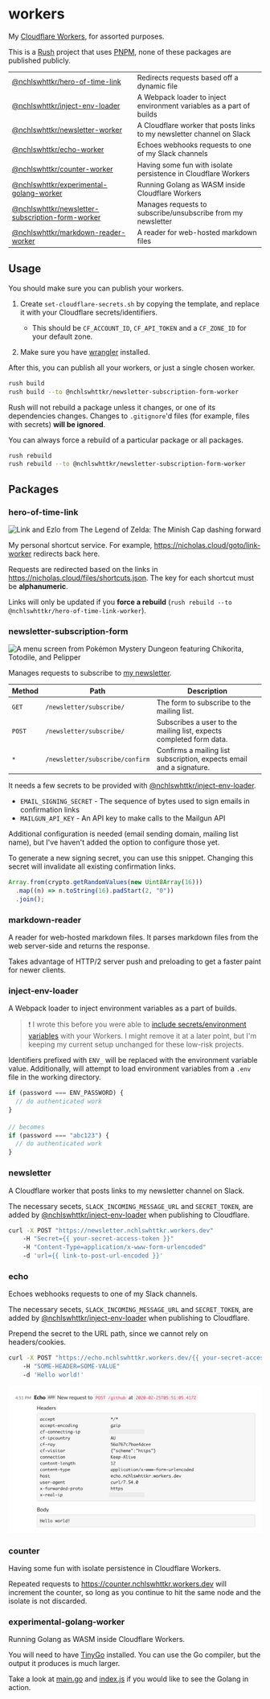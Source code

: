 # workers

My [Cloudflare Workers](https://workers.dev), for assorted purposes.

This is a [Rush](https://rushjs.io) project that uses [PNPM](https://pnpm.js.org/), none of these packages are published publicly.

|                                                                                   |                                                                        |
| --------------------------------------------------------------------------------- | ---------------------------------------------------------------------- |
| [@nchlswhttkr/hero-of-time-link](#hero-of-time-link)                              | Redirects requests based off a dynamic file                            |
| [@nchlswhttkr/inject-env-loader](#inject-env-loader)                              | A Webpack loader to inject environment variables as a part of builds   |
| [@nchlswhttkr/newsletter-worker](#newsletter)                                     | A Cloudflare worker that posts links to my newsletter channel on Slack |
| [@nchlswhttkr/echo-worker](#echo)                                                 | Echoes webhooks requests to one of my Slack channels                   |
| [@nchlswhttkr/counter-worker](#counter)                                           | Having some fun with isolate persistence in Cloudflare Workers         |
| [@nchlswhttkr/experimental-golang-worker](#experimental-golang-worker)            | Running Golang as WASM inside Cloudflare Workers                       |
| [@nchlswhttkr/newsletter-subscription-form-worker](#newsletter-subscription-form) | Manages requests to subscribe/unsubscribe from my newsletter           |
| [@nchlswhttkr/markdown-reader-worker](#markdown-reader)                           | A reader for web-hosted markdown files                                 |

## Usage

You should make sure you can publish your workers.

1. Create `set-cloudflare-secrets.sh` by copying the template, and replace it with your Cloudflare secrets/identifiers.

   - This should be `CF_ACCOUNT_ID`, `CF_API_TOKEN` and a `CF_ZONE_ID` for your default zone.

1. Make sure you have [wrangler](https://github.com/cloudflare/wrangler) installed.

After this, you can publish all your workers, or just a single chosen worker.

```sh
rush build
rush build --to @nchlswhttkr/newsletter-subscription-form-worker
```

Rush will not rebuild a package unless it changes, or one of its dependencies changes. Changes to `.gitignore`'d files (for example, files with secrets) **will be ignored**.

You can always force a rebuild of a particular package or all packages.

```sh
rush rebuild
rush rebuild --to @nchlswhttkr/newsletter-subscription-form-worker
```

## Packages

### hero-of-time-link

![Link and Ezlo from The Legend of Zelda: The Minish Cap dashing forward](https://gamepedia.cursecdn.com/zelda_gamepedia_en/a/af/PegasusBootsTMC.png)

My personal shortcut service. For example, https://nicholas.cloud/goto/link-worker redirects back here.

Requests are redirected based on the links in https://nicholas.cloud/files/shortcuts.json. The key for each shortcut must be **alphanumeric**.

Links will only be updated if you **force a rebuild** (`rush rebuild --to @nchlswhttkr/hero-of-time-link-worker`).

### newsletter-subscription-form

![A menu screen from Pokémon Mystery Dungeon featuring Chikorita, Totodile, and Pelipper](https://pbs.twimg.com/media/ETYATeyUUAApTGA?format=jpg&name=large)

Manages requests to subscribe to [my newsletter](https://nicholas.cloud/newsletter/).

| Method | Path                            | Description                                                          |
| ------ | ------------------------------- | -------------------------------------------------------------------- |
| `GET`  | `/newsletter/subscribe/`        | The form to subscribe to the mailing list.                           |
| `POST` | `/newsletter/subscribe/`        | Subscribes a user to the mailing list, expects completed form data.  |
| `*`    | `/newsletter/subscribe/confirm` | Confirms a mailing list subscription, expects email and a signature. |

It needs a few secrets to be provided with [@nchlswhttkr/inject-env-loader](#inject-env-loader).

- `EMAIL_SIGNING_SECRET` - The sequence of bytes used to sign emails in confirmation links
- `MAILGUN_API_KEY` - An API key to make calls to the Mailgun API

Additional configuration is needed (email sending domain, mailing list name), but I've haven't added the option to configure those yet.

To generate a new signing secret, you can use this snippet. Changing this secret will invalidate all existing confirmation links.

```js
Array.from(crypto.getRandomValues(new Uint8Array(16)))
  .map((n) => n.toString(16).padStart(2, "0"))
  .join();
```

### markdown-reader

A reader for web-hosted markdown files. It parses markdown files from the web server-side and returns the response.

Takes advantage of HTTP/2 server push and preloading to get a faster paint for newer clients.

### inject-env-loader

A Webpack loader to inject environment variables as a part of builds.

> :exclamation: I wrote this before you were able to [include secrets/environment variables](https://blog.cloudflare.com/workers-secrets-environment/) with your Workers. I might remove it at a later point, but I'm keeping my current setup unchanged for these low-risk projects.

Identifiers prefixed with `ENV_` will be replaced with the environment variable value. Additionally, will attempt to load environment variables from a `.env` file in the working directory.

```js
if (password === ENV_PASSWORD) {
  // do authenticated work
}

// becomes
if (password === "abc123") {
  // do authenticated work
}
```

### newsletter

A Cloudflare worker that posts links to my newsletter channel on Slack.

The necessary secets, `SLACK_INCOMING_MESSAGE_URL` and `SECRET_TOKEN`, are added by [@nchlswhttkr/inject-env-loader](#inject-env-loader) when publishing to Cloudflare.

```sh
curl -X POST "https://newsletter.nchlswhttkr.workers.dev"
    -H "Secret={{ your-secret-access-token }}"
    -H "Content-Type=application/x-www-form-urlencoded"
    -d 'url={{ link-to-post-url-encoded }}'
```

### echo

Echoes webhooks requests to one of my Slack channels.

The necessary secets, `SLACK_INCOMING_MESSAGE_URL` and `SECRET_TOKEN`, are added by [@nchlswhttkr/inject-env-loader](#inject-env-loader) when publishing to Cloudflare.

Prepend the secret to the URL path, since we cannot rely on headers/cookies.

```sh
curl -X POST "https://echo.nchlswhttkr.workers.dev/{{ your-secret-access-token }}/github"
    -H "SOME-HEADER=SOME-VALUE"
    -d 'Hello world!'
```

![An example screenshot showing data from the above request](./workers/echo/screenshot.png)

### counter

Having some fun with isolate persistence in Cloudflare Workers.

Repeated requests to https://counter.nchlswhttkr.workers.dev will increment the counter, so long as you continue to hit the same node and the isolate is not discarded.

### experimental-golang-worker

Running Golang as WASM inside Cloudflare Workers.

You will need to have [TinyGo](https://tinygo.org/) installed. You can use the Go compiler, but the output it produces is much larger.

Take a look at [main.go](./workers/golang-wasm-experiment/main.go) and [index.js](./workers/golang-wasm-experiment/index.js) if you would like to see the Golang in action.

